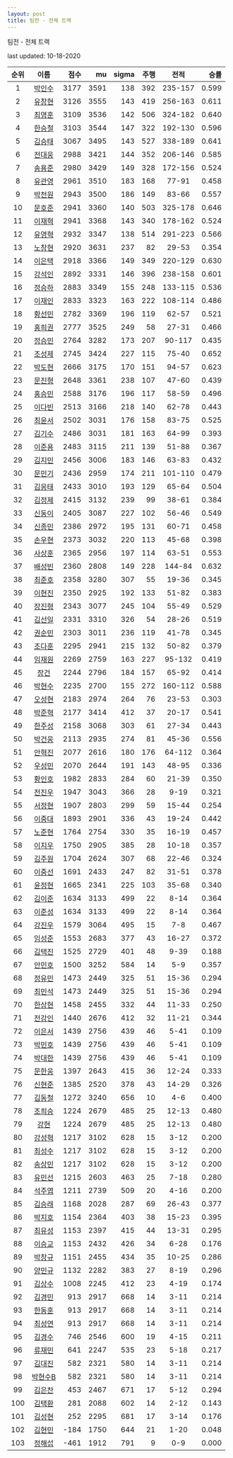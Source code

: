 ```yaml
---
layout: post
title: 팀전 - 전체 트랙
---
```



팀전 - 전체 트랙


last updated: 10-18-2020

| 순위 | 이름 | 점수 | mu | sigma | 주행 | 전적 | 승률 |
|:---:|:---:|---:|---:|---:|---:|:---:|---:|
| 1 | [박인수](../bakinsu) | 3177 | 3591 | 138 | 392 | 235-157 | 0.599 |
| 2 | [유창현](../yuchanghyeon) | 3126 | 3555 | 143 | 419 | 256-163 | 0.611 |
| 3 | [최영훈](../choiyeonghun) | 3109 | 3536 | 142 | 506 | 324-182 | 0.640 |
| 4 | [한승철](../hanseungcheol) | 3103 | 3544 | 147 | 322 | 192-130 | 0.596 |
| 5 | [김승태](../gimseungtae) | 3067 | 3495 | 143 | 527 | 338-189 | 0.641 |
| 6 | [전대웅](../jeondaewoong) | 2988 | 3421 | 144 | 352 | 206-146 | 0.585 |
| 7 | [송용준](../songyongjun) | 2980 | 3429 | 149 | 328 | 172-156 | 0.524 |
| 8 | [유관영](../yugwanyeong) | 2961 | 3510 | 183 | 168 | 77-91 | 0.458 |
| 9 | [박천원](../bakcheonwon) | 2943 | 3500 | 186 | 149 | 83-66 | 0.557 |
| 10 | [문호준](../munhojun) | 2941 | 3360 | 140 | 503 | 325-178 | 0.646 |
| 11 | [이재혁](../ijaehyeok) | 2941 | 3368 | 143 | 340 | 178-162 | 0.524 |
| 12 | [유영혁](../yuyeonghyeok) | 2932 | 3347 | 138 | 514 | 291-223 | 0.566 |
| 13 | [노창현](../nochanghyeon) | 2920 | 3631 | 237 | 82 | 29-53 | 0.354 |
| 14 | [이은택](../ieuntaek) | 2918 | 3366 | 149 | 349 | 220-129 | 0.630 |
| 15 | [강석인](../gangseokin) | 2892 | 3331 | 146 | 396 | 238-158 | 0.601 |
| 16 | [정승하](../jeongseungha) | 2883 | 3349 | 155 | 248 | 133-115 | 0.536 |
| 17 | [이재인](../ijaein) | 2833 | 3323 | 163 | 222 | 108-114 | 0.486 |
| 18 | [황선민](../hwangseongmin) | 2782 | 3369 | 196 | 119 | 62-57 | 0.521 |
| 19 | [홍희권](../hongheegweon) | 2777 | 3525 | 249 | 58 | 27-31 | 0.466 |
| 20 | [정승민](../jeongseungmin) | 2764 | 3282 | 173 | 207 | 90-117 | 0.435 |
| 21 | [조성제](../joseongje) | 2745 | 3424 | 227 | 115 | 75-40 | 0.652 |
| 22 | [박도현](../bakdohyeon) | 2666 | 3175 | 170 | 151 | 94-57 | 0.623 |
| 23 | [문진형](../munjinhyeong) | 2648 | 3361 | 238 | 107 | 47-60 | 0.439 |
| 24 | [홍승민](../hongseungmin) | 2588 | 3176 | 196 | 117 | 58-59 | 0.496 |
| 25 | [이다빈](../idabin) | 2513 | 3166 | 218 | 140 | 62-78 | 0.443 |
| 26 | [최윤서](../choiyunseo) | 2502 | 3031 | 176 | 158 | 83-75 | 0.525 |
| 27 | [김기수](../gimgisu) | 2486 | 3031 | 181 | 163 | 64-99 | 0.393 |
| 28 | [이준용](../ijunyong) | 2483 | 3115 | 211 | 139 | 51-88 | 0.367 |
| 29 | [김지민](../gimjimin) | 2456 | 3006 | 183 | 146 | 63-83 | 0.432 |
| 30 | [문민기](../munmingi) | 2436 | 2959 | 174 | 211 | 101-110 | 0.479 |
| 31 | [김응태](../gimeungtae) | 2433 | 3010 | 193 | 129 | 65-64 | 0.504 |
| 32 | [김정제](../gimjeongje) | 2415 | 3132 | 239 | 99 | 38-61 | 0.384 |
| 33 | [신동이](../shindongi) | 2405 | 3087 | 227 | 102 | 56-46 | 0.549 |
| 34 | [신종민](../shinjongmin) | 2386 | 2972 | 195 | 131 | 60-71 | 0.458 |
| 35 | [손우현](../sonuhyeon) | 2373 | 3032 | 220 | 113 | 45-68 | 0.398 |
| 36 | [사상훈](../sasanghun) | 2365 | 2956 | 197 | 114 | 63-51 | 0.553 |
| 37 | [배성빈](../baeseongbin) | 2360 | 2808 | 149 | 228 | 144-84 | 0.632 |
| 38 | [최준호](../choijunho) | 2358 | 3280 | 307 | 55 | 19-36 | 0.345 |
| 39 | [이현진](../ihyeonjin) | 2350 | 2925 | 192 | 133 | 51-82 | 0.383 |
| 40 | [장진형](../jangjinhyeong) | 2343 | 3077 | 245 | 104 | 55-49 | 0.529 |
| 41 | [김선일](../gimseonil) | 2331 | 3310 | 326 | 54 | 28-26 | 0.519 |
| 42 | [권순민](../gweonsoonmin) | 2303 | 3011 | 236 | 119 | 41-78 | 0.345 |
| 43 | [조다훈](../jodahun) | 2295 | 2941 | 215 | 132 | 50-82 | 0.379 |
| 44 | [임재원](../imjaewon) | 2269 | 2759 | 163 | 227 | 95-132 | 0.419 |
| 45 | [장건](../janggeon) | 2244 | 2796 | 184 | 157 | 65-92 | 0.414 |
| 46 | [박현수](../bakhyeonsu) | 2235 | 2700 | 155 | 272 | 160-112 | 0.588 |
| 47 | [오성현](../oseonghyeon) | 2183 | 2974 | 264 | 76 | 23-53 | 0.303 |
| 48 | [박준혁](../bakjunhyeok) | 2177 | 3414 | 412 | 37 | 20-17 | 0.541 |
| 49 | [한주성](../hanjuseong) | 2158 | 3068 | 303 | 61 | 27-34 | 0.443 |
| 50 | [박건웅](../bakgeonung) | 2113 | 2935 | 274 | 81 | 45-36 | 0.556 |
| 51 | [안혁진](../anhyeokjin) | 2077 | 2616 | 180 | 176 | 64-112 | 0.364 |
| 52 | [우성민](../useongmin) | 2070 | 2644 | 191 | 143 | 48-95 | 0.336 |
| 53 | [황인호](../hwanginho) | 1982 | 2833 | 284 | 60 | 21-39 | 0.350 |
| 54 | [전진우](../jeonjinwoo) | 1947 | 3043 | 366 | 28 | 9-19 | 0.321 |
| 55 | [서정현](../seojeonghyeon) | 1907 | 2803 | 299 | 59 | 15-44 | 0.254 |
| 56 | [이중대](../ijungdae) | 1893 | 2901 | 336 | 43 | 19-24 | 0.442 |
| 57 | [노준현](../nojunhyeon) | 1764 | 2754 | 330 | 35 | 16-19 | 0.457 |
| 58 | [이지우](../ijiu) | 1750 | 2905 | 385 | 28 | 10-18 | 0.357 |
| 59 | [김주원](../gimjuwon) | 1704 | 2624 | 307 | 68 | 22-46 | 0.324 |
| 60 | [이중선](../ijungseon) | 1691 | 2433 | 247 | 82 | 31-51 | 0.378 |
| 61 | [윤정현](../yunjeonghyeon) | 1665 | 2341 | 225 | 103 | 35-68 | 0.340 |
| 62 | [김이준](../gimijun) | 1634 | 3133 | 499 | 22 | 8-14 | 0.364 |
| 63 | [이준성](../ijunseong) | 1634 | 3133 | 499 | 22 | 8-14 | 0.364 |
| 64 | [강진우](../gangjinwu) | 1579 | 3064 | 495 | 15 | 7-8 | 0.467 |
| 65 | [임성준](../imseongjun) | 1553 | 2683 | 377 | 43 | 16-27 | 0.372 |
| 66 | [김택진](../gimtaekjin) | 1525 | 2729 | 401 | 48 | 9-39 | 0.188 |
| 67 | [안민호](../anminho) | 1500 | 3252 | 584 | 14 | 5-9 | 0.357 |
| 68 | [정유민](../jeongyumin) | 1473 | 2449 | 325 | 51 | 15-36 | 0.294 |
| 69 | [최민석](../choiminseok) | 1473 | 2449 | 325 | 51 | 15-36 | 0.294 |
| 70 | [한상현](../hansanghyeon) | 1458 | 2455 | 332 | 44 | 11-33 | 0.250 |
| 71 | [전강인](../jeongangin) | 1440 | 2676 | 412 | 32 | 11-21 | 0.344 |
| 72 | [이은서](../ieunseo) | 1439 | 2756 | 439 | 46 | 5-41 | 0.109 |
| 73 | [박민호](../bakminho) | 1439 | 2756 | 439 | 46 | 5-41 | 0.109 |
| 74 | [박대한](../bakdaehan) | 1439 | 2756 | 439 | 46 | 5-41 | 0.109 |
| 75 | [문한웅](../munhanung) | 1397 | 2643 | 415 | 36 | 12-24 | 0.333 |
| 76 | [신현준](../shinhyeonjun) | 1385 | 2520 | 378 | 43 | 14-29 | 0.326 |
| 77 | [김동철](../gimdongcheol) | 1272 | 3240 | 656 | 10 | 4-6 | 0.400 |
| 78 | [조희승](../joheeseung) | 1224 | 2679 | 485 | 25 | 12-13 | 0.480 |
| 79 | [강현](../ganghyeon) | 1224 | 2679 | 485 | 25 | 12-13 | 0.480 |
| 80 | [강성혁](../gangseonghyeok) | 1217 | 3102 | 628 | 15 | 3-12 | 0.200 |
| 81 | [최성수](../choiseongsu) | 1217 | 3102 | 628 | 15 | 3-12 | 0.200 |
| 82 | [송상민](../songsangmin) | 1217 | 3102 | 628 | 15 | 3-12 | 0.200 |
| 83 | [유민선](../yuminseon) | 1215 | 2603 | 463 | 25 | 7-18 | 0.280 |
| 84 | [석주엽](../seokjuyeob) | 1211 | 2739 | 509 | 20 | 4-16 | 0.200 |
| 85 | [김승래](../gimseungrae) | 1168 | 2028 | 287 | 69 | 26-43 | 0.377 |
| 86 | [박지호](../bakjiho) | 1154 | 2364 | 403 | 38 | 15-23 | 0.395 |
| 87 | [최유성](../choiyuseong) | 1153 | 2397 | 415 | 44 | 13-31 | 0.295 |
| 88 | [이승교](../iseunggyo) | 1153 | 2432 | 426 | 34 | 6-28 | 0.176 |
| 89 | [박창규](../bakchanggyu) | 1151 | 2455 | 434 | 35 | 10-25 | 0.286 |
| 90 | [양민규](../yangmingyu) | 1132 | 2282 | 383 | 27 | 8-19 | 0.296 |
| 91 | [김상수](../gimsangsu) | 1008 | 2245 | 412 | 23 | 4-19 | 0.174 |
| 92 | [김경민](../gimgyeongmin) | 913 | 2917 | 668 | 14 | 3-11 | 0.214 |
| 93 | [한동훈](../handonghun) | 913 | 2917 | 668 | 14 | 3-11 | 0.214 |
| 94 | [최성연](../choiseongyeon) | 913 | 2917 | 668 | 14 | 3-11 | 0.214 |
| 95 | [김경수](../gimgyeongsu) | 746 | 2546 | 600 | 19 | 4-15 | 0.211 |
| 96 | [류재민](../ryujaemin) | 641 | 2247 | 535 | 23 | 5-18 | 0.217 |
| 97 | [김대진](../gimdaejin) | 582 | 2321 | 580 | 14 | 3-11 | 0.214 |
| 98 | [박현수B](../bakhyeonsu-b) | 582 | 2321 | 580 | 14 | 3-11 | 0.214 |
| 99 | [김은찬](../gimeunchan) | 453 | 2467 | 671 | 17 | 5-12 | 0.294 |
| 100 | [김택환](../gimtaekhwan) | 281 | 2088 | 602 | 14 | 2-12 | 0.143 |
| 101 | [김성현](../gimseonghyeon) | 252 | 2295 | 681 | 17 | 3-14 | 0.176 |
| 102 | [김현민](../gimhyunmin) | -184 | 1750 | 644 | 21 | 1-20 | 0.048 |
| 103 | [정해섭](../jeonghaeseop) | -461 | 1912 | 791 | 9 | 0-9 | 0.000 |
